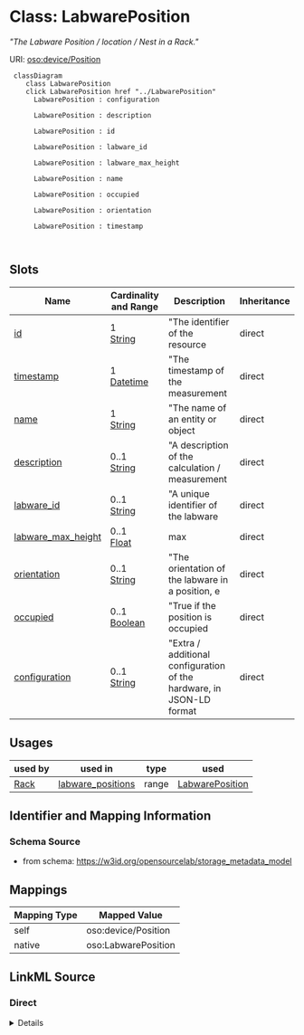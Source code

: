 

# Class: LabwarePosition


_"The Labware Position / location / Nest in a Rack."_





URI: [oso:device/Position](http://w3id.org/oso/device/Position)






```mermaid
 classDiagram
    class LabwarePosition
    click LabwarePosition href "../LabwarePosition"
      LabwarePosition : configuration
        
      LabwarePosition : description
        
      LabwarePosition : id
        
      LabwarePosition : labware_id
        
      LabwarePosition : labware_max_height
        
      LabwarePosition : name
        
      LabwarePosition : occupied
        
      LabwarePosition : orientation
        
      LabwarePosition : timestamp
        
      
```




<!-- no inheritance hierarchy -->


## Slots

| Name | Cardinality and Range | Description | Inheritance |
| ---  | --- | --- | --- |
| [id](id.md) | 1 <br/> [String](String.md) | "The identifier of the resource | direct |
| [timestamp](timestamp.md) | 1 <br/> [Datetime](Datetime.md) | "The timestamp of the measurement | direct |
| [name](name.md) | 1 <br/> [String](String.md) | "The name of an entity or object | direct |
| [description](description.md) | 0..1 <br/> [String](String.md) | "A description of the calculation / measurement | direct |
| [labware_id](labware_id.md) | 0..1 <br/> [String](String.md) | "A unique identifier of the labware | direct |
| [labware_max_height](labware_max_height.md) | 0..1 <br/> [Float](Float.md) | max | direct |
| [orientation](orientation.md) | 0..1 <br/> [String](String.md) | "The orientation of the labware in a position, e | direct |
| [occupied](occupied.md) | 0..1 <br/> [Boolean](Boolean.md) | "True if the position is occupied | direct |
| [configuration](configuration.md) | 0..1 <br/> [String](String.md) | "Extra / additional configuration of the hardware, in JSON-LD format | direct |





## Usages

| used by | used in | type | used |
| ---  | --- | --- | --- |
| [Rack](Rack.md) | [labware_positions](labware_positions.md) | range | [LabwarePosition](LabwarePosition.md) |






## Identifier and Mapping Information







### Schema Source


* from schema: https://w3id.org/opensourcelab/storage_metadata_model




## Mappings

| Mapping Type | Mapped Value |
| ---  | ---  |
| self | oso:device/Position |
| native | oso:LabwarePosition |







## LinkML Source

<!-- TODO: investigate https://stackoverflow.com/questions/37606292/how-to-create-tabbed-code-blocks-in-mkdocs-or-sphinx -->

### Direct

<details>
```yaml
name: LabwarePosition
description: '"The Labware Position / location / Nest in a Rack."'
from_schema: https://w3id.org/opensourcelab/storage_metadata_model
slots:
- id
- timestamp
- name
- description
- labware_id
- labware_max_height
- orientation
- occupied
- configuration
class_uri: oso:device/Position

```
</details>

### Induced

<details>
```yaml
name: LabwarePosition
description: '"The Labware Position / location / Nest in a Rack."'
from_schema: https://w3id.org/opensourcelab/storage_metadata_model
attributes:
  id:
    name: id
    description: '"The identifier of the resource."'
    from_schema: https://w3id.org/opensourcelab/storage_metadata_model
    rank: 1000
    slot_uri: http://purl.org/dc/terms/identifier
    identifier: true
    alias: id
    owner: LabwarePosition
    domain_of:
    - StorageMetaData
    - LabwarePosition
    - LabwareTransfer
    - Cover
    - LabwareMover
    - Rack
    range: string
    required: true
  timestamp:
    name: timestamp
    description: '"The timestamp of the measurement."'
    from_schema: https://w3id.org/opensourcelab/storage_metadata_model
    rank: 1000
    slot_uri: http://purl.org/dc/terms/date
    alias: timestamp
    owner: LabwarePosition
    domain_of:
    - StorageMetaData
    - LabwarePosition
    - LabwareTransfer
    - Cover
    - LabwareMover
    - Rack
    range: datetime
    required: true
  name:
    name: name
    description: '"The name of an entity or object."'
    from_schema: https://w3id.org/opensourcelab/storage_metadata_model
    rank: 1000
    slot_uri: oso:entity/Name
    alias: name
    owner: LabwarePosition
    domain_of:
    - LabwarePosition
    - LabwareTransfer
    - Cover
    range: string
    required: true
  description:
    name: description
    description: '"A description of the calculation / measurement."'
    from_schema: https://w3id.org/opensourcelab/storage_metadata_model
    rank: 1000
    slot_uri: http://purl.org/dc/terms/description
    alias: description
    owner: LabwarePosition
    domain_of:
    - StorageMetaData
    - LabwarePosition
    - LabwareTransfer
    - LabwareMover
    - Rack
    range: string
    required: false
  labware_id:
    name: labware_id
    description: '"A unique identifier of the labware."'
    from_schema: https://w3id.org/opensourcelab/storage_metadata_model
    rank: 1000
    slot_uri: oso:device/labwareID
    alias: labware_id
    owner: LabwarePosition
    domain_of:
    - LabwarePosition
    - LabwareTransfer
    - LabwareMover
    range: string
    required: false
  labware_max_height:
    name: labware_max_height
    description: max. labware height in m
    from_schema: https://w3id.org/opensourcelab/storage_metadata_model
    rank: 1000
    slot_uri: oso:device/labware_max_height
    alias: labware_max_height
    owner: LabwarePosition
    domain_of:
    - StorageMetaData
    - LabwarePosition
    - Rack
    range: float
    required: false
  orientation:
    name: orientation
    description: '"The orientation of the labware in a position, e.g. landscape /
      portrait."'
    from_schema: https://w3id.org/opensourcelab/storage_metadata_model
    rank: 1000
    slot_uri: oso:device/orientation
    alias: orientation
    owner: LabwarePosition
    domain_of:
    - LabwarePosition
    range: string
    required: false
  occupied:
    name: occupied
    description: '"True if the position is occupied."'
    from_schema: https://w3id.org/opensourcelab/storage_metadata_model
    rank: 1000
    slot_uri: oso:device/occupied
    alias: occupied
    owner: LabwarePosition
    domain_of:
    - LabwarePosition
    - LabwareTransfer
    - LabwareMover
    range: boolean
    required: false
  configuration:
    name: configuration
    description: '"Extra / additional configuration of the hardware, in JSON-LD format."'
    from_schema: https://w3id.org/opensourcelab/storage_metadata_model
    rank: 1000
    slot_uri: oso:device/configuration
    alias: configuration
    owner: LabwarePosition
    domain_of:
    - StorageMetaData
    - LabwarePosition
    - LabwareTransfer
    - Cover
    - LabwareMover
    - Rack
    range: string
    required: false
class_uri: oso:device/Position

```
</details>